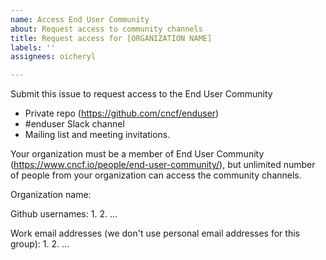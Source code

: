 ```yaml
---
name: Access End User Community
about: Request access to community channels
title: Request access for [ORGANIZATION NAME]
labels: ''
assignees: oicheryl

---
```


Submit this issue to request access to the End User Community

* Private repo (https://github.com/cncf/enduser)
* #enduser Slack channel
* Mailing list and meeting invitations.

Your organization must be a member of End User Community (https://www.cncf.io/people/end-user-community/), but unlimited number of people from your organization can access the community channels.

Organization name:

Github usernames:
1.
2.
...

Work email addresses (we don't use personal email addresses for this group):
1.
2.
...

